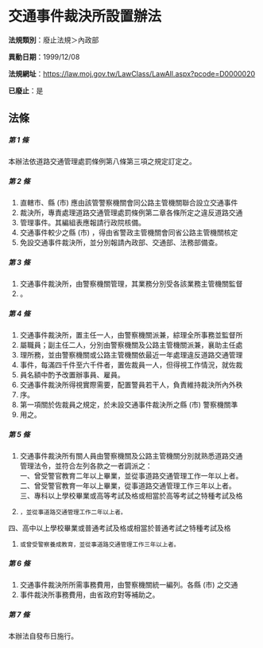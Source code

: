 # 交通事件裁決所設置辦法

**法規類別**：廢止法規＞內政部

**異動日期**：1999/12/08  

**法規網址**：https://law.moj.gov.tw/LawClass/LawAll.aspx?pcode=D0000020

**已廢止**：是



## 法條
##### 第 1 條
本辦法依道路交通管理處罰條例第八條第三項之規定訂定之。

##### 第 2 條
1. 直轄市、縣 (市) 應由該管警察機關會同公路主管機關聯合設立交通事件
1. 裁決所，專責處理道路交通管理處罰條例第二章各條所定之違反道路交通
1. 管理事件。其編組表應報請行政院核備。
1. 交通事件較少之縣 (市) ，得由省警政主管機關會同省公路主管機關核定
1. 免設交通事件裁決所，並分別報請內政部、交通部、法務部備查。

##### 第 3 條
1. 交通事件裁決所，由警察機關管理，其業務分別受各該業務主管機關監督
1. 。

##### 第 4 條
1. 交通事件裁決所，置主任一人，由警察機關派兼，綜理全所事務並監督所
1. 屬職員；副主任二人，分別由警察機關及公路主管機關派兼，襄助主任處
1. 理所務，並由警察機關或公路主管機關依最近一年處理違反道路交通管理
1. 事件，每滿四千件至六千件者，置佐裁員一人，但得視工作情況，就佐裁
1. 員名額中酌予改置辦事員、雇員。
1. 交通事件裁決所得視實際需要，配置警員若干人，負責維持裁決所內外秩
1. 序。
1. 第一項關於佐裁員之規定，於未設交通事件裁決所之縣 (市) 警察機關準
1. 用之。

##### 第 5 條
1. 交通事件裁決所有關人員由警察機關及公路主管機關分別就熟悉道路交通  
管理法令，並符合左列各款之一者調派之：  
一、曾受警官教育二年以上畢業，並從事道路交通管理工作一年以上者。  
二、曾受警官教育一年以上畢業，從事道路交通管理工作三年以上者。  
三、專科以上學校畢業或高等考試及格或相當於高等考試之特種考試及格
1.     ，並從事道路交通管理工作二年以上者。  
四、高中以上學校畢業或普通考試及格或相當於普通考試之特種考試及格
1.     或曾受警察養成教育，並從事道路交通管理工作三年以上者。

##### 第 6 條
1. 交通事件裁決所所需事務費用，由警察機關統一編列。各縣 (市) 之交通
1. 事件裁決所事務費用，由省政府對等補助之。

##### 第 7 條
本辦法自發布日施行。



